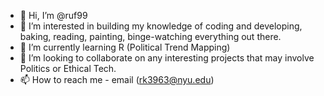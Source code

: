 - 👋 Hi, I’m @ruf99
- 👀 I’m interested in building my knowledge of coding and developing, baking, reading, painting, binge-watching everything out there. 
- 🌱 I’m currently learning R (Political Trend Mapping)
- 💞️ I’m looking to collaborate on any interesting projects that may involve Politics or Ethical Tech.
- 📫 How to reach me - email (rk3963@nyu.edu)

<!---
ruf99/ruf99 is a ✨ special ✨ repository because its `README.md` (this file) appears on your GitHub profile.
You can click the Preview link to take a look at your changes.
--->
